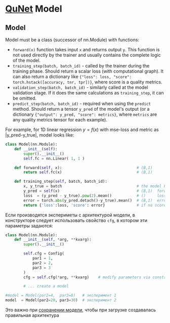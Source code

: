 # [QuNet](README.md)  Model


## Model

Model must be a class (successor of nn.Module) with functions:

* `forward(x)` function takes input `x` and returns output `y`. 
This function is not used directly by the trainer and usually contains the complete logic of the model.
* `training_step(batch, batch_id)` - called by the trainer during the training phase. 
Should return a scalar loss (with computational graph).
It can also return a dictionary like `{"loss": loss, "score": torch.hstack([accuracy, tnr, tpr])}`, where score is a quality metrics.
* `validation_step(batch, batch_id)` - similarly called at the model validation stage.
If it does the same calculations as `training_step`, it can be omitted.
* `predict_step(batch, batch_id)` - required when using the `predict` method. Should return a tensor `y_pred` of the model's output (or a dictionary `{"output": y_pred, "score": metrics}`, where `metrics` are any quality metrics tensor for each example).

For example, for 1D linear regression  $y=f(x)$ with mse-loss and metric as |y_pred-y_true|, model looks like:
```python
class Model(nn.Module):
    def __init__(self):              
        super().__init__() 
        self.fc = nn.Linear( 1, 1 )

    def forward(self, x):                                 # (B,1)
        return self.fc(x)                                 # (B,1)

    def training_step(self, batch, batch_id):        
        x, y_true = batch                                 # the model knows the minbatch format
        y_pred = self(x)                                  # (B,1)  forward function call
        loss  = (y_pred - y_true).pow(2).mean()           # ()     loss for optimization (scalar)!
        error = torch.abs(y_pred.detach()-y_true).mean()  # (B,1)  error for batch samples
        return {'loss':loss, 'score': error}              # if no score, you can return loss
```

Если производятся экспериметы с архитектурой модели, в конструкторе следует использовать свойство `cfg`, в котором эти параметры задаются:
```python
class Model(nn.Module):
    def __init__(self, *arg, **kvarg):        
        super().__init__()       

        self.cfg = Config(
            par1 = 1,
            par2 = 2,
            par3 = 3
        )
        cfg = self.cfg(*arg, **kvarg)    # modify parameters via constructor arguments

        # ... create a model

#model = Model(par2=4,  par3=8)   # эксперимент 1
model  = Model(par2=20, par3=30)  # эксперимент 2
```
Это важно при [сохранении модели](save.md), чтобы при загрузке создавалась правильная архитектура